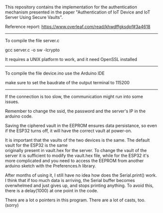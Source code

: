 This repository contains the implementation for the authentication mechanism presented in the paper "Authentication of IoT Device and IoT Server Using Secure Vaults".

Reference report: https://www.overleaf.com/read/khwdffgksdpf#3a4618


-------------------------------------
To compile the file server.c

gcc server.c -o sw -lcrypto

It requires a UNIX platform to work, and it need OpenSSL installed

-------------------------------------
To compile the file device.ino
use the Arduino IDE

make sure to set the baudrate of the output terminal to 115200

-------------------------------------

If the connection is too slow, the communication might run into some issues.

Remember to change the ssid, the password and the server's IP in the arduino code.



Saving the ciphered vault in the EEPROM ensures data persistance, so even if the ESP32 turns off, it will have
the correct vault at power-on.

It is important that the vaults of the two devices is the same. The default vault for the ESP32 is the same  
originally present in vault.hex for the server. To change the vault of the server it is sufficient to modify
the vault.hex file, while for the ESP32 it's more complicated and you need to access the EEPROM from another 
arduino sketch with the Preferences.h library.



After months of using it, I still have no idea how does the Serial.print() work. I think that if too much data
is arriving, the Serial buffer becomes overwhelmed and just gives up, and stops printing anything.
To avoid this, there is a delay(1000) at one point in the code.


There are a lot o pointers in this program. There are a lot of casts, too. (sorry)
